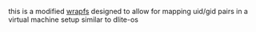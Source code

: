 this is a modified [wrapfs](http://wrapfs.filesystems.org) designed to allow for mapping uid/gid pairs in a virtual machine setup similar to dlite-os
